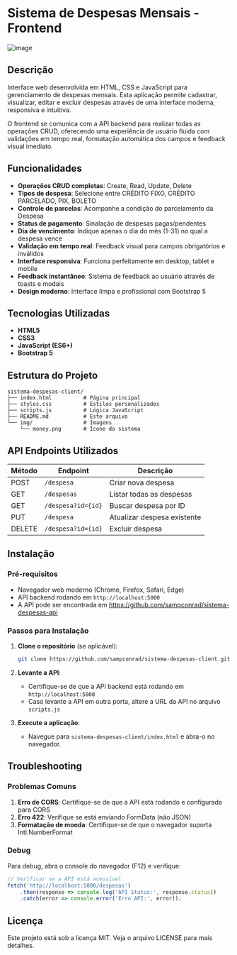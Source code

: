 # Sistema de Despesas Mensais - Frontend
![image](https://github.com/user-attachments/assets/570cbcab-d4de-4065-ac60-bf5c26f1436c)

## Descrição

Interface web desenvolvida em HTML, CSS e JavaScript para gerenciamento de despesas mensais. Esta aplicação permite cadastrar, visualizar, editar e excluir despesas através de uma interface moderna, responsiva e intuitiva.

O frontend se comunica com a API backend para realizar todas as operações CRUD, oferecendo uma experiência de usuário fluida com validações em tempo real, formatação automática dos campos e feedback visual imediato.

## Funcionalidades

- **Operações CRUD completas**: Create, Read, Update, Delete
- **Tipos de despesa**: Selecione entre CRÉDITO FIXO, CRÉDITO PARCELADO, PIX, BOLETO
- **Controle de parcelas**: Acompanhe a condição do parcelamento da Despesa
- **Status de pagamento**: Sinalação de despesas pagas/pendentes
- **Dia de vencimento**: Indique apenas o dia do mês (1-31) no qual a despesa vence
- **Validação em tempo real**: Feedback visual para campos obrigatórios e inválidos
- **Interface responsiva**: Funciona perfeitamente em desktop, tablet e mobile
- **Feedback instantâneo**: Sistema de feedback ao usuário através de toasts e modais
- **Design moderno**: Interface limpa e profissional com Bootstrap 5

## Tecnologias Utilizadas

- **HTML5**
- **CSS3**
- **JavaScript (ES6+)**
- **Bootstrap 5**

## Estrutura do Projeto

```
sistema-despesas-client/
├── index.html          # Página principal
├── styles.css          # Estilos personalizados
├── scripts.js          # Lógica JavaScript
├── README.md           # Este arquivo
└── img/                # Imagens
    └── money.png       # Ícone do sistema
```

## API Endpoints Utilizados

| Método | Endpoint             | Descrição                   |
|--------|----------------------|-----------------------------|
| POST   | `/despesa`           | Criar nova despesa          |
| GET    | `/despesas`          | Listar todas as despesas    |
| GET    | `/despesa?id={id}`   | Buscar despesa por ID       |
| PUT    | `/despesa`           | Atualizar despesa existente |
| DELETE | `/despesa?id={id}`   | Excluir despesa             |

## Instalação

### Pré-requisitos

- Navegador web moderno (Chrome, Firefox, Safari, Edge)
- API backend rodando em `http://localhost:5000`
- A API pode ser encontrada em https://github.com/sampconrad/sistema-despesas-api

### Passos para Instalação

1. **Clone o repositório** (se aplicável):
   ```bash
   git clone https://github.com/sampconrad/sistema-despesas-client.git
   ```

2. **Levante a API**:
   - Certifique-se de que a API backend está rodando em `http://localhost:5000`
   - Caso levante a API em outra porta, altere a URL da API no arquivo `scripts.js`

3. **Execute a aplicação**:
   - Navegue para `sistema-despesas-client/index.html` e abra-o no navegador.

## Troubleshooting

### Problemas Comuns

1. **Erro de CORS**: Certifique-se de que a API está rodando e configurada para CORS
2. **Erro 422**: Verifique se está enviando FormData (não JSON)
3. **Formatação de moeda**: Certifique-se de que o navegador suporta Intl.NumberFormat

### Debug

Para debug, abra o console do navegador (F12) e verifique:

```javascript
// Verificar se a API está acessível
fetch('http://localhost:5000/despesas')
    .then(response => console.log('API Status:', response.status))
    .catch(error => console.error('Erro API:', error));
```

## Licença

Este projeto está sob a licença MIT. Veja o arquivo LICENSE para mais detalhes.
